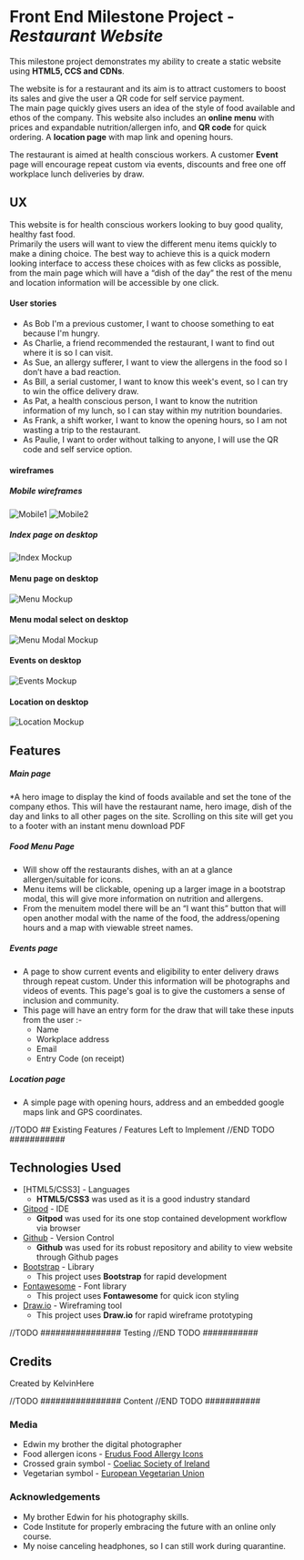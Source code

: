 # Front End Milestone Project - *Restaurant Website*

This milestone project demonstrates my ability to create a static website using **HTML5, CCS and CDNs**.

The website is for a restaurant and its aim is to attract customers to boost its sales and give the user a QR code for self service payment.  
The main page quickly gives users an idea of the style of food available and ethos of the company.  This website also includes an **online 
menu** with prices and expandable nutrition/allergen info, and **QR code** for quick ordering.  A **location page** with map link and opening hours.

The restaurant is aimed at health conscious workers.  A customer **Event** page will encourage repeat custom via events, discounts and free 
one off workplace lunch deliveries by draw.


## UX

This website is for health conscious workers looking to buy good quality, healthy fast food.  
Primarily the users will want to view the different menu items quickly to make a dining choice.  The best way to achieve this is a quick modern 
looking interface to access these choices with as few clicks as possible, from the main page which will have a “dish of the day” the rest of the 
menu and location information will be accessible by one click.

#### User stories
* As Bob I'm a previous customer, I want to choose something to eat because I'm hungry.
* As Charlie, a friend recommended the restaurant, I want to find out where it is so I can visit.
* As Sue, an allergy sufferer, I want to view the allergens in the food so I don’t have a bad reaction.
* As Bill, a serial customer, I want to know this week's event, so I can try to win the office delivery draw.
* As Pat, a health conscious person, I want to know the nutrition information of my lunch, so I can stay within my nutrition boundaries.
* As Frank, a shift worker, I want to know the opening hours, so I am not wasting a trip to the restaurant. 
* As Paulie, I want to order without talking to anyone, I will use the QR code and self service option.

#### wireframes
##### Mobile wireframes
![Mobile1](https://github.com/KelvinHere/Milestone-FrontEnd/blob/master/design-assets/mobile1.jpg?raw=true "Mobile mockup index and menu")
![Mobile2](https://github.com/KelvinHere/Milestone-FrontEnd/blob/master/design-assets/mobile2.jpg?raw=true "Mobile mockup events and location")
##### Index page on desktop
![Index Mockup](https://github.com/KelvinHere/Milestone-FrontEnd/blob/master/design-assets/index-desktop.jpg?raw=true "Index page mockup on desktop")
#### Menu page on desktop
![Menu Mockup](https://github.com/KelvinHere/Milestone-FrontEnd/blob/master/design-assets/menu-desktop.jpg?raw=true "Menu page mockup on desktop")
#### Menu modal select on desktop
![Menu Modal Mockup](https://github.com/KelvinHere/Milestone-FrontEnd/blob/master/design-assets/menu-modal-desktop.jpg?raw=true "Menu modal page mockup on desktop")
#### Events on desktop
![Events Mockup](https://github.com/KelvinHere/Milestone-FrontEnd/blob/master/design-assets/events-desktop.jpg?raw=true "events page mockup on desktop")
#### Location on desktop
![Location Mockup](https://github.com/KelvinHere/Milestone-FrontEnd/blob/master/design-assets/location-desktop.jpg?raw=true "location page mockup on desktop")


## Features

##### Main page
*A hero image to display the kind of foods available and set the tone of the company ethos.  This will have the restaurant name, hero image, 
dish of the day and links to all other pages on the site.  Scrolling on this site will get you to a footer with an instant menu download PDF

##### Food Menu Page
* Will show off the restaurants dishes, with an at a glance allergen/suitable for icons.  
* Menu items will be clickable, opening up a larger image in a bootstrap modal, this will give more information on nutrition and allergens.  
* From the menuitem model there will be an “I want this” button that will open another modal with the name of the food, the address/opening 
hours and a map with viewable street names.

##### Events page
* A page to show current events and eligibility to enter delivery draws through repeat custom.  Under this information will be photographs and 
videos of events.  This page's goal is to give the customers a sense of inclusion and community.
* This page will have an entry form for the draw that will take these inputs from the user :-
    * Name
    * Workplace address
    * Email
    * Entry Code (on receipt)

##### Location page
* A simple page with opening hours, address and an embedded google maps link and GPS coordinates.
 

//TODO ## Existing Features / Features Left to Implement //END TODO  ###########

## Technologies Used

- [HTML5/CSS3] - Languages
	- **HTML5/CSS3** was used as it is a good industry standard
- [Gitpod](https://www.gitpod.com) - IDE
	- **Gitpod** was used for its one stop contained development workflow via browser
- [Github](https://www.gitpod.com) - Version Control
	- **Github** was used for its robust repository and ability to view website through Github pages
- [Bootstrap](https://getbootstrap.com) - Library
	- This project uses **Bootstrap** for rapid development
- [Fontawesome](https://fontawesome.com) - Font library
	- This project uses **Fontawesome** for quick icon styling
- [Draw.io](https://www.draw.io/) - Wireframing tool
	- This project uses **Draw.io** for rapid wireframe prototyping

//TODO ################ Testing //END TODO  ###########

## Credits

Created by KelvinHere

//TODO ################ Content //END TODO  ###########

### Media

- Edwin my brother the digital photographer
- Food allergen icons - [Erudus Food Allergy Icons](https://erudus.com/erudus-food-allergy-icons/)
- Crossed grain symbol - [Coeliac Society of Ireland](https://www.coeliac.ie/crossed-grain-symbol/)
- Vegetarian symbol - [European Vegetarian Union](https://www.euroveg.eu/)

### Acknowledgements

- My brother Edwin for his photography skills.
- Code Institute for properly embracing the future with an online only course.
- My noise canceling headphones, so I can still work during quarantine.


